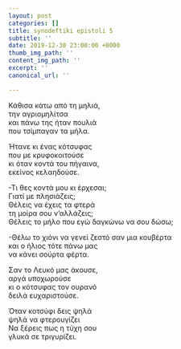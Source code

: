 ```yaml
---
layout: post
categories: []
title: synodeftiki epistoli 5
subtitle: ''
date: 2019-12-30 23:00:00 +0000
thumb_img_path: ''
content_img_path: ''
excerpt: ''
canonical_url: ''

---
```

Κάθισα κάτω από τη μηλιά,   
την αγριομηλίτσα  
και πάνω της ήταν πουλιά  
που τσίμπαγαν τα μήλα.

Ήτανε κι ένας κότσυφας   
που με κρυφοκοιτούσε  
κι όταν κοντά του πήγαινα,   
εκείνος κελαηδούσε.

\-Τι θες κοντά μου κι έρχεσαι;  
Γιατί με πλησιάζεις;  
Θέλεις να έχεις τα φτερά  
τη μοίρα σου ν’αλλάζεις;  
Θέλεις το μήλο που εγώ δαγκώνω να σου δώσω;

\-Θέλω το χιόνι να γενεί ζεστό σαν μια κουβέρτα  
και ο ήλιος τότε πάνω μας  
να κάνει σούρτα φέρτα.

Σαν το Λευκό μας άκουσε,   
αργά υποχωρούσε  
κι ο κότσυφας τον ουρανό   
δειλά ευχαριστούσε.

Όταν κοτσύφι δεις ψηλά   
ψηλά να φτερουγίζει  
Να ξέρεις πως η τύχη σου   
γλυκά σε τριγυρίζει.